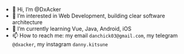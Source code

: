 - 👋 Hi, I’m @DxAcker
- 👀 I’m interested in Web Development, building clear software architecture
- 🌱 I’m currently learning Vue, Java, Android, iOS
- 📫 How to reach me: my email `danchick03@gmail.com`, my telegram `@dxacker`, my instagram `danny.kitsune`

<!---
DxAcker/DxAcker is a ✨ special ✨ repository because its `README.md` (this file) appears on your GitHub profile.
You can click the Preview link to take a look at your changes.
--->
